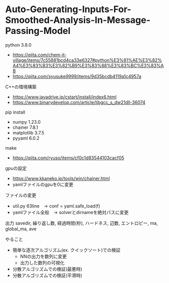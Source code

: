 # Auto-Generating-Inputs-For-Smoothed-Analysis-In-Message-Passing-Model

python 3.8.0
- https://qiita.com/chem-it-village/items/7c55881bcd4ca33e6327#python%E3%81%AE%E3%82%A4%E3%83%B3%E3%82%B9%E3%83%88%E3%83%BC%E3%83%AB
- https://qiita.com/syusuke9999/items/9d35bcdb4119a1c4957a

C++の環境構築
- https://www.javadrive.jp/cstart/install/index6.html
- https://www.binarydevelop.com/article/libgcc_s_dw21dll-36074

pip install
- numpy 1.23.0
- chainer 7.8.1
- matplotlib 3.7.5
- pyyaml 6.0.2

make
- https://qiita.com/ryuso/items/cf0c1d83544103cacf05

gpuの設定
- https://www.kkaneko.jp/tools/win/chainer.html
- yamlファイルのgpuを0に変更

ファイルの変更
- util.py 63line　-> conf = yaml.safe_load(f)
- yamlファイル全般　-> solverとdirnameを絶対パスに変更

出力
savedir, 繰り返し数, 経過時間(秒), ハードネス, 辺数, エントロピー, ma, global_ma, ave

やること
- 簡単な逐次アルゴリズム(ex. クイックソート)での検証
  - NNの出力を数列に変更
  - 出力した数列の可視化
- 分散アルゴリズムでの検証(最悪時)
- 分散アルゴリズムでの検証(平滑時)
